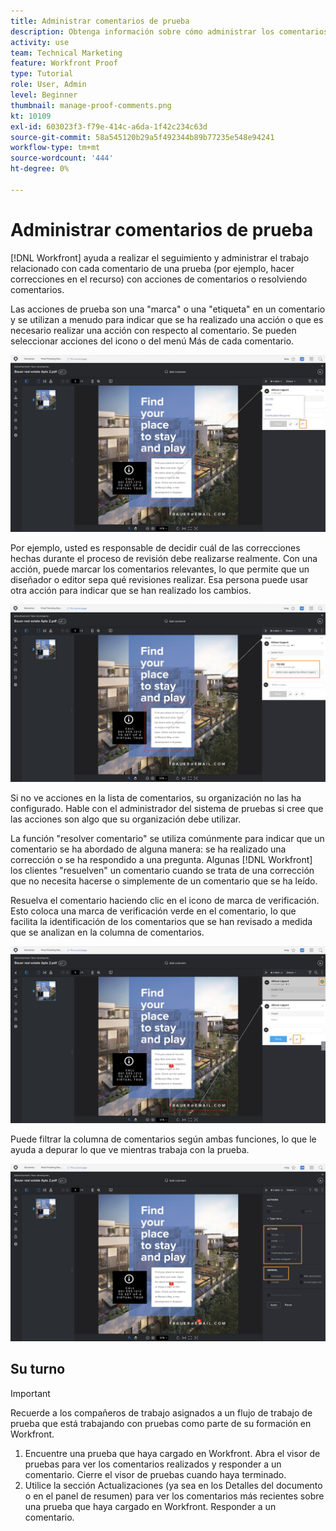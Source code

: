```yaml
---
title: Administrar comentarios de prueba
description: Obtenga información sobre cómo administrar los comentarios de prueba en [!DNL  Workfront] aplicando acciones de comentario, resolviendo comentarios y filtrando la columna comentarios.
activity: use
team: Technical Marketing
feature: Workfront Proof
type: Tutorial
role: User, Admin
level: Beginner
thumbnail: manage-proof-comments.png
kt: 10109
exl-id: 603023f3-f79e-414c-a6da-1f42c234c63d
source-git-commit: 58a545120b29a5f492344b89b77235e548e94241
workflow-type: tm+mt
source-wordcount: '444'
ht-degree: 0%

---
```


# Administrar comentarios de prueba

[!DNL Workfront] ayuda a realizar el seguimiento y administrar el trabajo relacionado con cada comentario de una prueba (por ejemplo, hacer correcciones en el recurso) con acciones de comentarios o resolviendo comentarios.

Las acciones de prueba son una &quot;marca&quot; o una &quot;etiqueta&quot; en un comentario y se utilizan a menudo para indicar que se ha realizado una acción o que es necesario realizar una acción con respecto al comentario. Se pueden seleccionar acciones del icono o del menú Más de cada comentario.

![Imagen de una prueba en el visor de pruebas con el icono de indicador resaltado en el comentario y las acciones de prueba disponibles visibles.](assets/manage-comments-1.png)

Por ejemplo, usted es responsable de decidir cuál de las correcciones hechas durante el proceso de revisión debe realizarse realmente. Con una acción, puede marcar los comentarios relevantes, lo que permite que un diseñador o editor sepa qué revisiones realizar. Esa persona puede usar otra acción para indicar que se han realizado los cambios.

![Una imagen de una prueba en el visor de pruebas con la variable [!UICONTROL Para hacer] acción de prueba resaltada en el comentario.](assets/manage-comments-2.png)

Si no ve acciones en la lista de comentarios, su organización no las ha configurado. Hable con el administrador del sistema de pruebas si cree que las acciones son algo que su organización debe utilizar.

La función &quot;resolver comentario&quot; se utiliza comúnmente para indicar que un comentario se ha abordado de alguna manera: se ha realizado una corrección o se ha respondido a una pregunta. Algunas [!DNL Workfront] los clientes &quot;resuelven&quot; un comentario cuando se trata de una corrección que no necesita hacerse o simplemente de un comentario que se ha leído.

Resuelva el comentario haciendo clic en el icono de marca de verificación. Esto coloca una marca de verificación verde en el comentario, lo que facilita la identificación de los comentarios que se han revisado a medida que se analizan en la columna de comentarios.

![Imagen de una prueba en el visor de pruebas con el icono de marca de verificación resaltado en el comentario.](assets/manage-comments-4.png)

Puede filtrar la columna de comentarios según ambas funciones, lo que le ayuda a depurar lo que ve mientras trabaja con la prueba.

![Una imagen de los filtros de comentario en el visor de pruebas con el [!UICONTROL Acciones] y [!UICONTROL General] opciones de filtrado resaltadas.](assets/manage-comments-3.png)

## Su turno

>[!IMPORTANT]
>
>Recuerde a los compañeros de trabajo asignados a un flujo de trabajo de prueba que está trabajando con pruebas como parte de su formación en Workfront.


1. Encuentre una prueba que haya cargado en Workfront. Abra el visor de pruebas para ver los comentarios realizados y responder a un comentario. Cierre el visor de pruebas cuando haya terminado.
1. Utilice la sección Actualizaciones (ya sea en los Detalles del documento o en el panel de resumen) para ver los comentarios más recientes sobre una prueba que haya cargado en Workfront. Responder a un comentario.


<!--
## Learn more
* Create and manage proof comments
-->
